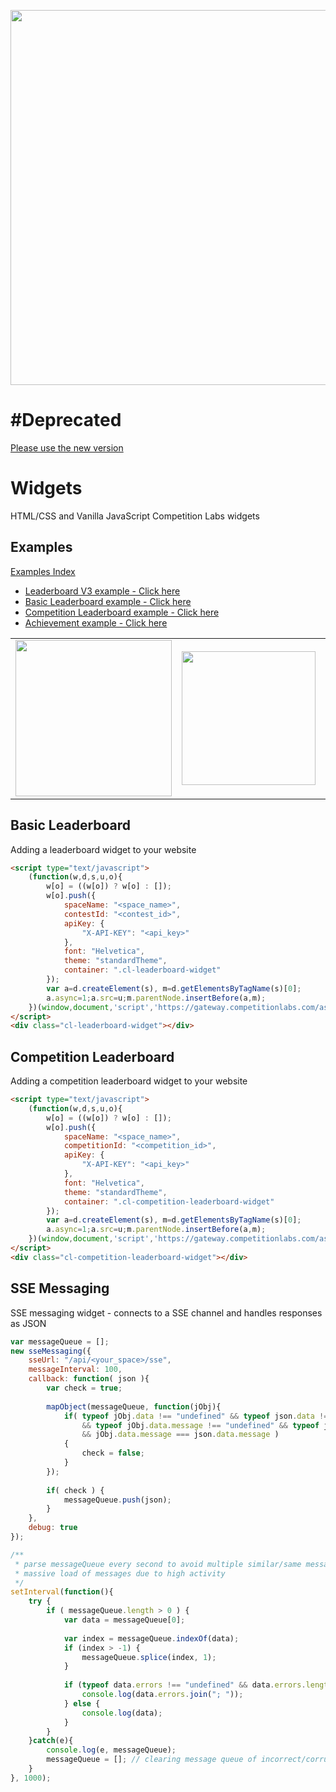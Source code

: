 <p align="center">
    <img width="600" src="https://www.competitionlabs.com/wp-content/uploads/2020/01/Logo-v4.svg"><br/>
</p>

# #Deprecated
[Please use the new version](https://github.com/competitionlabs/gamification-ux-package)

# Widgets

HTML/CSS and Vanilla JavaScript Competition Labs widgets

## Examples
[Examples Index](https://s3-eu-west-1.amazonaws.com/demo.competitionlabs.com/_widgets/index.html)
- [Leaderboard V3 example - Click here](https://s3-eu-west-1.amazonaws.com/demo.competitionlabs.com/_widgets/examples/leaderboard_v3.html)
- [Basic Leaderboard example - Click here](https://s3-eu-west-1.amazonaws.com/demo.competitionlabs.com/_widgets/examples/leaderboard.html)
- [Competition Leaderboard example - Click here](https://s3-eu-west-1.amazonaws.com/demo.competitionlabs.com/_widgets/examples/leaderboard-competition.html)
- [Achievement example - Click here](https://s3-eu-west-1.amazonaws.com/demo.competitionlabs.com/_widgets/examples/achievements.html)

<table style="border:none;">
    <tr>
        <td>
            <img width="250" src="https://s3-eu-west-1.amazonaws.com/demo.competitionlabs.com/_widgets/3.png" />
        </td>
        <td>
            <img width="214" src="https://s3-eu-west-1.amazonaws.com/demo.competitionlabs.com/_widgets/2.png" />
        </td>
        <td>
            <img width="250" src="https://s3-eu-west-1.amazonaws.com/demo.competitionlabs.com/_widgets/1.png" />
        </td>
    </tr>
</table>

## Basic Leaderboard
Adding a leaderboard widget to your website
```html
<script type="text/javascript">
	(function(w,d,s,u,o){
		w[o] = ((w[o]) ? w[o] : []);
		w[o].push({
			spaceName: "<space_name>",
			contestId: "<contest_id>",
			apiKey: {
				"X-API-KEY": "<api_key>"
			},
			font: "Helvetica",
			theme: "standardTheme",
			container: ".cl-leaderboard-widget"
		});
		var a=d.createElement(s), m=d.getElementsByTagName(s)[0];
		a.async=1;a.src=u;m.parentNode.insertBefore(a,m);
	})(window,document,'script','https://gateway.competitionlabs.com/assets/javascripts/leaderboard.js', "_clOptions");
</script>
<div class="cl-leaderboard-widget"></div>
```

## Competition Leaderboard
Adding a competition leaderboard widget to your website
```html
<script type="text/javascript">
	(function(w,d,s,u,o){
		w[o] = ((w[o]) ? w[o] : []);
		w[o].push({
			spaceName: "<space_name>",
			competitionId: "<competition_id>",
			apiKey: {
				"X-API-KEY": "<api_key>"
			},
			font: "Helvetica",
			theme: "standardTheme",
			container: ".cl-competition-leaderboard-widget"
		});
		var a=d.createElement(s), m=d.getElementsByTagName(s)[0];
		a.async=1;a.src=u;m.parentNode.insertBefore(a,m);
	})(window,document,'script','https://gateway.competitionlabs.com/assets/javascripts/competition-leaderboard.js', "_clCompOptions");
</script>
<div class="cl-competition-leaderboard-widget"></div>
```

## SSE Messaging
SSE messaging widget - connects to a SSE channel and handles responses as JSON
```javascript
var messageQueue = [];
new sseMessaging({
    sseUrl: "/api/<your_space>/sse",
    messageInterval: 100,
    callback: function( json ){
        var check = true;
        
        mapObject(messageQueue, function(jObj){
            if( typeof jObj.data !== "undefined" && typeof json.data !== "undefined"
                && typeof jObj.data.message !== "undefined" && typeof json.data.message !== "undefined"
                && jObj.data.message === json.data.message )
            {
                check = false;
            }
        });
        
        if( check ) {
            messageQueue.push(json);
        }
    },
    debug: true
});

/**
 * parse messageQueue every second to avoid multiple similar/same messages or 
 * massive load of messages due to high activity
 */
setInterval(function(){
    try {
        if ( messageQueue.length > 0 ) {
            var data = messageQueue[0];
            
            var index = messageQueue.indexOf(data);
            if (index > -1) {
                messageQueue.splice(index, 1);
            }
            
            if (typeof data.errors !== "undefined" && data.errors.length > 0) {
                console.log(data.errors.join("; "));
            } else {
                console.log(data);
            }
        }
    }catch(e){
        console.log(e, messageQueue);
        messageQueue = []; // clearing message queue of incorrect/corrupt message entries
    }
}, 1000);
```
